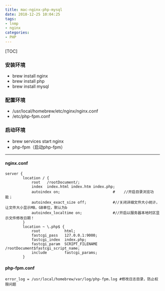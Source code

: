 ```yaml
---
title: mac-nginx-php-mysql
date: 2018-12-25 10:04:25
tags: 
- lnmp 
- nginx
categories: 
- PHP
---
```


[TOC]

### 安装环境

- brew install nginx
- brew install php
- brew install mysql

### 配置环境

- /usr/local/homebrew/etc/nginx/nginx.conf
- /etc/php-fpm.conf

### 启动环境

- brew services start nginx
- php-fpm（启动php-fpm）

---

#### nginx.conf
```
server {
        location / {
            root   /rootDocument/;
            index  index.html index.htm index.php;
            autoindex on;                        #    //开启目录浏览功能；   
            autoindex_exact_size off;            #//关闭详细文件大小统计，让文件大小显示MB，GB单位，默认为b
            autoindex_localtime on;              #//开启以服务器本地时区显示文件修改日期！ 
        }
        location ~ \.php$ {
            root           html;
            fastcgi_pass   127.0.0.1:9000;
            fastcgi_index  index.php;
            fastcgi_param  SCRIPT_FILENAME /rootDocument$fastcgi_script_name;
            include        fastcgi_params;
        }
```
#### php-fpm.conf
```
error_log = /usr/local/homebrew/var/log/php-fpm.log #修改日志目录，防止权限问题
```

